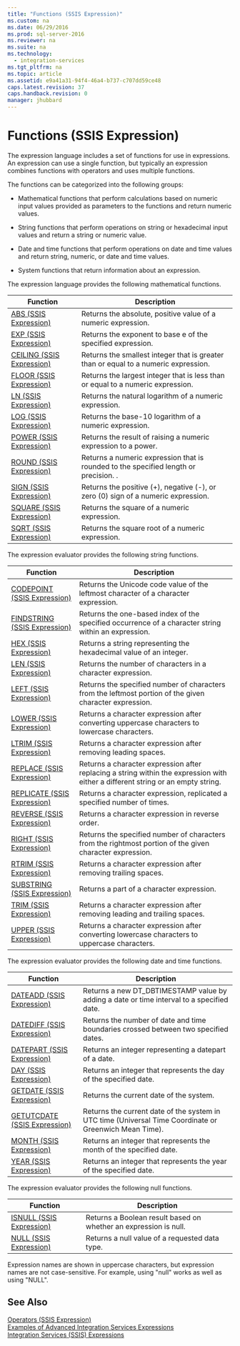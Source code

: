 ```yaml
---
title: "Functions (SSIS Expression)"
ms.custom: na
ms.date: 06/29/2016
ms.prod: sql-server-2016
ms.reviewer: na
ms.suite: na
ms.technology: 
  - integration-services
ms.tgt_pltfrm: na
ms.topic: article
ms.assetid: e9a41a31-94f4-46a4-b737-c707dd59ce48
caps.latest.revision: 37
caps.handback.revision: 0
manager: jhubbard
---
```

# Functions (SSIS Expression)
The expression language includes a set of functions for use in expressions. An expression can use a single function, but typically an expression combines functions with operators and uses multiple functions.  
  
 The functions can be categorized into the following groups:  
  
-   Mathematical functions that perform calculations based on numeric input values provided as parameters to the functions and return numeric values.  
  
-   String functions that perform operations on string or hexadecimal input values and return a string or numeric value.  
  
-   Date and time functions that perform operations on date and time values and return string, numeric, or date and time values.  
  
-   System functions that return information about an expression.  
  
 The expression language provides the following mathematical functions.  
  
|Function|Description|  
|--------------|-----------------|  
|[ABS (SSIS Expression)](../../Topics/TopicNameNotContainA/ABS--SSIS-Expression-.md)|Returns the absolute, positive value of a numeric expression.|  
|[EXP (SSIS Expression)](../../Topics/TopicNameNotContainA/EXP--SSIS-Expression-.md)|Returns the exponent to base e of the specified expression.|  
|[CEILING (SSIS Expression)](../../Topics/TopicNameNotContainA/CEILING--SSIS-Expression-.md)|Returns the smallest integer that is greater than or equal to a numeric expression.|  
|[FLOOR (SSIS Expression)](../../Topics/TopicNameNotContainA/FLOOR--SSIS-Expression-.md)|Returns the largest integer that is less than or equal to a numeric expression.|  
|[LN (SSIS Expression)](../../Topics/TopicNameNotContainA/LN--SSIS-Expression-.md)|Returns the natural logarithm of a numeric expression.|  
|[LOG (SSIS Expression)](../../Topics/TopicNameNotContainA/LOG--SSIS-Expression-.md)|Returns the base-10 logarithm of a numeric expression.|  
|[POWER (SSIS Expression)](../../Topics/TopicNameNotContainA/POWER--SSIS-Expression-.md)|Returns the result of raising a numeric expression to a power.|  
|[ROUND (SSIS Expression)](../../Topics/TopicNameNotContainA/ROUND--SSIS-Expression-.md)|Returns a numeric expression that is rounded to the specified length or precision. .|  
|[SIGN (SSIS Expression)](../../Topics/TopicNameNotContainA/SIGN--SSIS-Expression-.md)|Returns the positive (+), negative (-), or zero (0) sign of a numeric expression.|  
|[SQUARE (SSIS Expression)](../../Topics/TopicNameNotContainA/SQUARE--SSIS-Expression-.md)|Returns the square of a numeric expression.|  
|[SQRT (SSIS Expression)](../../Topics/TopicNameNotContainA/SQRT--SSIS-Expression-.md)|Returns the square root of a numeric expression.|  
  
 The expression evaluator provides the following string functions.  
  
|Function|Description|  
|--------------|-----------------|  
|[CODEPOINT (SSIS Expression)](../../Topics/TopicNameNotContainA/CODEPOINT--SSIS-Expression-.md)|Returns the Unicode code value of the leftmost character of a character expression.|  
|[FINDSTRING (SSIS Expression)](../../Topics/TopicNameNotContainA/FINDSTRING--SSIS-Expression-.md)|Returns the one-based index of the specified occurrence of a character string within an expression.|  
|[HEX (SSIS Expression)](../../Topics/TopicNameNotContainA/HEX--SSIS-Expression-.md)|Returns a string representing the hexadecimal value of an integer.|  
|[LEN (SSIS Expression)](../../Topics/TopicNameNotContainA/LEN--SSIS-Expression-.md)|Returns the number of characters in a character expression.|  
|[LEFT (SSIS Expression)](../../Topics/TopicNameNotContainA/LEFT--SSIS-Expression-.md)|Returns the specified number of characters from the leftmost portion of the given character expression.|  
|[LOWER (SSIS Expression)](../../Topics/TopicNameNotContainA/LOWER--SSIS-Expression-.md)|Returns a character expression after converting uppercase characters to lowercase characters.|  
|[LTRIM (SSIS Expression)](../../Topics/TopicNameNotContainA/LTRIM--SSIS-Expression-.md)|Returns a character expression after removing leading spaces.|  
|[REPLACE (SSIS Expression)](../../Topics/TopicNameNotContainA/REPLACE--SSIS-Expression-.md)|Returns a character expression after replacing a string within the expression with either a different string or an empty string.|  
|[REPLICATE (SSIS Expression)](../../Topics/TopicNameNotContainA/REPLICATE--SSIS-Expression-.md)|Returns a character expression, replicated a specified number of times.|  
|[REVERSE (SSIS Expression)](../../Topics/TopicNameNotContainA/REVERSE--SSIS-Expression-.md)|Returns a character expression in reverse order.|  
|[RIGHT (SSIS Expression)](../../Topics/TopicNameNotContainA/RIGHT--SSIS-Expression-.md)|Returns the specified number of characters from the rightmost portion of the given character expression.|  
|[RTRIM (SSIS Expression)](../../Topics/TopicNameNotContainA/RTRIM--SSIS-Expression-.md)|Returns a character expression after removing trailing spaces.|  
|[SUBSTRING (SSIS Expression)](../../Topics/TopicNameNotContainA/SUBSTRING--SSIS-Expression-.md)|Returns a part of a character expression.|  
|[TRIM (SSIS Expression)](../../Topics/TopicNameNotContainA/TRIM--SSIS-Expression-.md)|Returns a character expression after removing leading and trailing spaces.|  
|[UPPER (SSIS Expression)](../../Topics/TopicNameNotContainA/UPPER--SSIS-Expression-.md)|Returns a character expression after converting lowercase characters to uppercase characters.|  
  
 The expression evaluator provides the following date and time functions.  
  
|Function|Description|  
|--------------|-----------------|  
|[DATEADD (SSIS Expression)](../../Topics/TopicNameNotContainA/DATEADD--SSIS-Expression-.md)|Returns a new DT_DBTIMESTAMP value by adding a date or time interval to a specified date.|  
|[DATEDIFF (SSIS Expression)](../../Topics/TopicNameNotContainA/DATEDIFF--SSIS-Expression-.md)|Returns the number of date and time boundaries crossed between two specified dates.|  
|[DATEPART (SSIS Expression)](../../Topics/TopicNameNotContainA/DATEPART--SSIS-Expression-.md)|Returns an integer representing a datepart of a date.|  
|[DAY (SSIS Expression)](../../Topics/TopicNameNotContainA/DAY--SSIS-Expression-.md)|Returns an integer that represents the day of the specified date.|  
|[GETDATE (SSIS Expression)](../../Topics/TopicNameNotContainA/GETDATE--SSIS-Expression-.md)|Returns the current date of the system.|  
|[GETUTCDATE (SSIS Expression)](../../Topics/TopicNameNotContainA/GETUTCDATE--SSIS-Expression-.md)|Returns the current date of the system in UTC time (Universal Time Coordinate or Greenwich Mean Time).|  
|[MONTH (SSIS Expression)](../../Topics/TopicNameNotContainA/MONTH--SSIS-Expression-.md)|Returns an integer that represents the month of the specified date.|  
|[YEAR (SSIS Expression)](../../Topics/TopicNameNotContainA/YEAR--SSIS-Expression-.md)|Returns an integer that represents the year of the specified date.|  
  
 The expression evaluator provides the following null functions.  
  
|Function|Description|  
|--------------|-----------------|  
|[ISNULL (SSIS Expression)](../../Topics/TopicNameNotContainA/ISNULL--SSIS-Expression-.md)|Returns a Boolean result based on whether an expression is null.|  
|[NULL (SSIS Expression)](../../Topics/TopicNameNotContainA/NULL--SSIS-Expression-.md)|Returns a null value of a requested data type.|  
  
 Expression names are shown in uppercase characters, but expression names are not case-sensitive. For example, using "null" works as well as using "NULL".  
  
## See Also  
 [Operators (SSIS Expression)](../../Topics/TopicNameNotContainA/Operators--SSIS-Expression-.md)   
 [Examples of Advanced Integration Services Expressions](../../Topics/TopicNameNotContainA/Examples-of-Advanced-Integration-Services-Expressions.md)   
 [Integration Services (SSIS) Expressions](../../Topics/TopicNameNotContainA/Integration-Services--SSIS--Expressions.md)